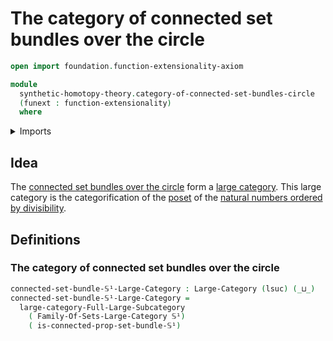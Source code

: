 # The category of connected set bundles over the circle

```agda
open import foundation.function-extensionality-axiom

module
  synthetic-homotopy-theory.category-of-connected-set-bundles-circle
  (funext : function-extensionality)
  where
```

<details><summary>Imports</summary>

```agda
open import category-theory.full-large-subcategories funext
open import category-theory.large-categories funext

open import foundation.category-of-families-of-sets funext
open import foundation.universe-levels

open import synthetic-homotopy-theory.circle funext
open import synthetic-homotopy-theory.connected-set-bundles-circle funext
```

</details>

## Idea

The
[connected set bundles over the circle](synthetic-homotopy-theory.connected-set-bundles-circle.md)
form a [large category](category-theory.large-categories.md). This large
category is the categorification of the [poset](order-theory.posets.md) of the
[natural numbers ordered by divisibility](elementary-number-theory.poset-of-natural-numbers-ordered-by-divisibility.md).

## Definitions

### The category of connected set bundles over the circle

```agda
connected-set-bundle-𝕊¹-Large-Category : Large-Category (lsuc) (_⊔_)
connected-set-bundle-𝕊¹-Large-Category =
  large-category-Full-Large-Subcategory
    ( Family-Of-Sets-Large-Category 𝕊¹)
    ( is-connected-prop-set-bundle-𝕊¹)
```
